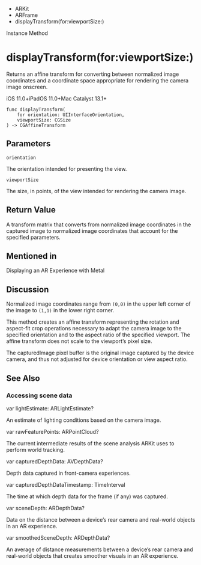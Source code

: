 

- ARKit
- ARFrame
-  displayTransform(for:viewportSize:) 

Instance Method

# displayTransform(for:viewportSize:)

Returns an affine transform for converting between normalized image coordinates and a coordinate space appropriate for rendering the camera image onscreen.

iOS 11.0+iPadOS 11.0+Mac Catalyst 13.1+

``` source
func displayTransform(
    for orientation: UIInterfaceOrientation,
    viewportSize: CGSize
) -> CGAffineTransform
```

## Parameters 

`orientation`  

The orientation intended for presenting the view.

`viewportSize`  

The size, in points, of the view intended for rendering the camera image.

## Return Value

A transform matrix that converts from normalized image coordinates in the captured image to normalized image coordinates that account for the specified parameters.

## Mentioned in 

Displaying an AR Experience with Metal

## Discussion

Normalized image coordinates range from `(0,0)` in the upper left corner of the image to `(1,1)` in the lower right corner.

This method creates an affine transform representing the rotation and aspect-fit crop operations necessary to adapt the camera image to the specified orientation and to the aspect ratio of the specified viewport. The affine transform does not scale to the viewport’s pixel size.

The capturedImage pixel buffer is the original image captured by the device camera, and thus not adjusted for device orientation or view aspect ratio.

## See Also

### Accessing scene data

var lightEstimate: ARLightEstimate?

An estimate of lighting conditions based on the camera image.

var rawFeaturePoints: ARPointCloud?

The current intermediate results of the scene analysis ARKit uses to perform world tracking.

var capturedDepthData: AVDepthData?

Depth data captured in front-camera experiences.

var capturedDepthDataTimestamp: TimeInterval

The time at which depth data for the frame (if any) was captured.

var sceneDepth: ARDepthData?

Data on the distance between a device’s rear camera and real-world objects in an AR experience.

var smoothedSceneDepth: ARDepthData?

An average of distance measurements between a device’s rear camera and real-world objects that creates smoother visuals in an AR experience.

